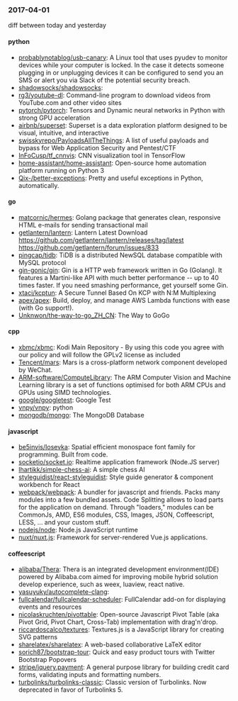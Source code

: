 ### 2017-04-01
diff between today and yesterday

#### python
* [probablynotablog/usb-canary](https://github.com/probablynotablog/usb-canary): A Linux tool that uses pyudev to monitor devices while your computer is locked. In the case it detects someone plugging in or unplugging devices it can be configured to send you an SMS or alert you via Slack of the potential security breach.
* [shadowsocks/shadowsocks](https://github.com/shadowsocks/shadowsocks): 
* [rg3/youtube-dl](https://github.com/rg3/youtube-dl): Command-line program to download videos from YouTube.com and other video sites
* [pytorch/pytorch](https://github.com/pytorch/pytorch): Tensors and Dynamic neural networks in Python with strong GPU acceleration
* [airbnb/superset](https://github.com/airbnb/superset): Superset is a data exploration platform designed to be visual, intuitive, and interactive
* [swisskyrepo/PayloadsAllTheThings](https://github.com/swisskyrepo/PayloadsAllTheThings): A list of useful payloads and bypass for Web Application Security and Pentest/CTF
* [InFoCusp/tf_cnnvis](https://github.com/InFoCusp/tf_cnnvis): CNN visualization tool in TensorFlow
* [home-assistant/home-assistant](https://github.com/home-assistant/home-assistant):  Open-source home automation platform running on Python 3
* [Qix-/better-exceptions](https://github.com/Qix-/better-exceptions): Pretty and useful exceptions in Python, automatically.

#### go
* [matcornic/hermes](https://github.com/matcornic/hermes): Golang package that generates clean, responsive HTML e-mails for sending transactional mail
* [getlantern/lantern](https://github.com/getlantern/lantern): Lantern Latest Download https://github.com/getlantern/lantern/releases/tag/latest  https://github.com/getlantern/forum/issues/833 
* [pingcap/tidb](https://github.com/pingcap/tidb): TiDB is a distributed NewSQL database compatible with MySQL protocol
* [gin-gonic/gin](https://github.com/gin-gonic/gin): Gin is a HTTP web framework written in Go (Golang). It features a Martini-like API with much better performance -- up to 40 times faster. If you need smashing performance, get yourself some Gin.
* [xtaci/kcptun](https://github.com/xtaci/kcptun): A Secure Tunnel Based On KCP with N:M Multiplexing
* [apex/apex](https://github.com/apex/apex): Build, deploy, and manage AWS Lambda functions with ease (with Go support!).
* [Unknwon/the-way-to-go_ZH_CN](https://github.com/Unknwon/the-way-to-go_ZH_CN): The Way to GoGo

#### cpp
* [xbmc/xbmc](https://github.com/xbmc/xbmc): Kodi Main Repository - By using this code you agree with our policy and will follow the GPLv2 license as included
* [Tencent/mars](https://github.com/Tencent/mars): Mars is a cross-platform network component developed by WeChat.
* [ARM-software/ComputeLibrary](https://github.com/ARM-software/ComputeLibrary): The ARM Computer Vision and Machine Learning library is a set of functions optimised for both ARM CPUs and GPUs using SIMD technologies.
* [google/googletest](https://github.com/google/googletest): Google Test
* [vnpy/vnpy](https://github.com/vnpy/vnpy): python
* [mongodb/mongo](https://github.com/mongodb/mongo): The MongoDB Database

#### javascript
* [be5invis/Iosevka](https://github.com/be5invis/Iosevka): Spatial efficient monospace font family for programming. Built from code.
* [socketio/socket.io](https://github.com/socketio/socket.io): Realtime application framework (Node.JS server)
* [lhartikk/simple-chess-ai](https://github.com/lhartikk/simple-chess-ai): A simple chess AI
* [styleguidist/react-styleguidist](https://github.com/styleguidist/react-styleguidist): Style guide generator & component workbench for React
* [webpack/webpack](https://github.com/webpack/webpack): A bundler for javascript and friends. Packs many modules into a few bundled assets. Code Splitting allows to load parts for the application on demand. Through "loaders," modules can be CommonJs, AMD, ES6 modules, CSS, Images, JSON, Coffeescript, LESS, ... and your custom stuff.
* [nodejs/node](https://github.com/nodejs/node): Node.js JavaScript runtime 
* [nuxt/nuxt.js](https://github.com/nuxt/nuxt.js): Framework for server-rendered Vue.js applications.

#### coffeescript
* [alibaba/Thera](https://github.com/alibaba/Thera): Thera is an integrated development environment(IDE) powered by Alibaba.com aimed for improving mobile hybrid solution develop experience, such as weex, luaview, react native.
* [yasuyuky/autocomplete-clang](https://github.com/yasuyuky/autocomplete-clang): 
* [fullcalendar/fullcalendar-scheduler](https://github.com/fullcalendar/fullcalendar-scheduler): FullCalendar add-on for displaying events and resources
* [nicolaskruchten/pivottable](https://github.com/nicolaskruchten/pivottable): Open-source Javascript Pivot Table (aka Pivot Grid, Pivot Chart, Cross-Tab) implementation with drag'n'drop.
* [riccardoscalco/textures](https://github.com/riccardoscalco/textures): Textures.js is a JavaScript library for creating SVG patterns
* [sharelatex/sharelatex](https://github.com/sharelatex/sharelatex): A web-based collaborative LaTeX editor
* [sorich87/bootstrap-tour](https://github.com/sorich87/bootstrap-tour): Quick and easy product tours with Twitter Bootstrap Popovers
* [stripe/jquery.payment](https://github.com/stripe/jquery.payment): A general purpose library for building credit card forms, validating inputs and formatting numbers.
* [turbolinks/turbolinks-classic](https://github.com/turbolinks/turbolinks-classic): Classic version of Turbolinks. Now deprecated in favor of Turbolinks 5.
